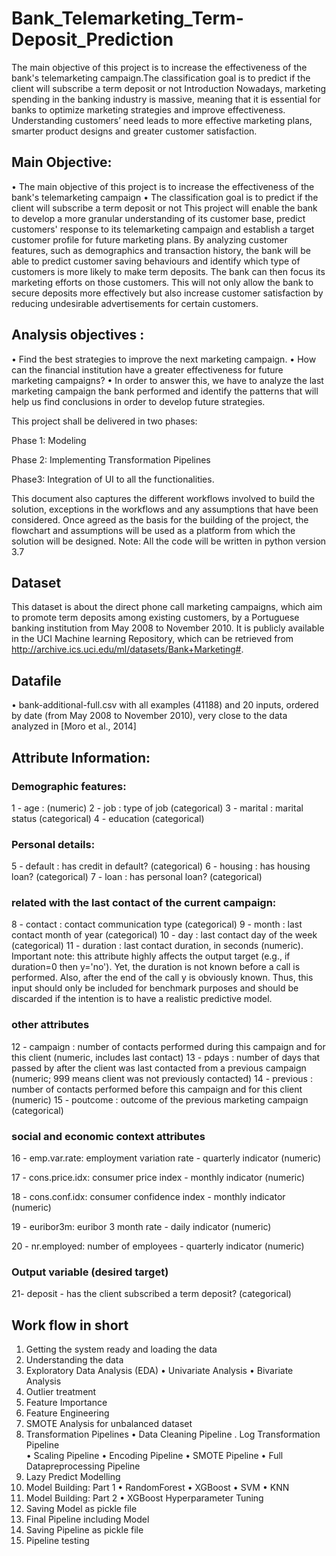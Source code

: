 # Bank_Telemarketing_Term-Deposit_Prediction
The main objective of this project is to increase the effectiveness of the bank's telemarketing campaign.The classification goal is to predict if the client will subscribe a term deposit or not
Introduction
Nowadays, marketing spending in the banking industry is massive, meaning that it is essential for banks to optimize marketing strategies and improve effectiveness. Understanding customers’ need leads to more effective marketing plans, smarter product designs and greater customer satisfaction.
## Main Objective: 
•	The main objective of this project is to increase the effectiveness of the bank's telemarketing campaign
•	The classification goal is to predict if the client will subscribe a term deposit or not
This project will enable the bank to develop a more granular understanding of its customer base, predict customers' response to its telemarketing campaign and establish a target customer profile for future marketing plans.
By analyzing customer features, such as demographics and transaction history, the bank will be able to predict customer saving behaviours and identify which type of customers is more likely to make term deposits. The bank can then focus its marketing efforts on those customers. This will not only allow the bank to secure deposits more effectively but also increase customer satisfaction by reducing undesirable advertisements for certain customers.

## Analysis objectives :
•	Find the best strategies to improve the next marketing campaign.
•	How can the financial institution have a greater effectiveness for future marketing campaigns?
•	In order to answer this, we have to analyze the last marketing campaign the bank performed and identify the patterns that will help us find conclusions in order to develop future strategies.

This project shall be delivered in two phases:

Phase 1: Modeling 

Phase 2: Implementing Transformation Pipelines

Phase3: Integration of UI to all the functionalities.

This document also captures the different workflows involved to build the solution, exceptions in the workflows and any assumptions that have been considered. 
Once agreed as the basis for the building of the project, the flowchart and assumptions will be used as a platform from which the solution will be designed.
Note: All the code will be written in python version 3.7


## Dataset
This dataset is about the direct phone call marketing campaigns, which aim to promote term deposits among existing customers, by a Portuguese banking institution from May 2008 to November 2010. It is publicly available in the UCI Machine learning Repository, which can be retrieved from http://archive.ics.uci.edu/ml/datasets/Bank+Marketing#.

## Datafile
•	bank-additional-full.csv with all examples (41188) and 20 inputs, ordered by date (from May 2008 to November 2010), very close to the data analyzed in [Moro et al., 2014]

 

## Attribute Information:
### Demographic  features:
1 - age : (numeric)
2 - job : type of job (categorical)
3 - marital : marital status (categorical)
4 - education (categorical)
### Personal details:
5 - default : has credit in default? (categorical)
6 - housing : has housing loan? (categorical)
7 - loan : has personal loan? (categorical)
### related with the last contact of the current campaign:
8 - contact : contact communication type (categorical)
9 - month : last contact month of year (categorical)
10 - day : last contact day of the week (categorical)
11 - duration : last contact duration, in seconds (numeric). Important note: this attribute highly affects the output target (e.g., if duration=0 then y='no'). Yet, the duration is not known before a call is performed. Also, after the end of the call y is obviously known. Thus, this input should only be included for benchmark purposes and should be discarded if the intention is to have a realistic predictive model.
### other attributes
12 - campaign : number of contacts performed during this campaign and for this client (numeric, includes last contact)
13 - pdays : number of days that passed by after the client was last contacted from a previous campaign (numeric; 999 means client was not previously contacted)
14 - previous : number of contacts performed before this campaign and for this client (numeric)
15 - poutcome : outcome of the previous marketing campaign (categorical)

### social and economic context attributes

16 - emp.var.rate: employment variation rate - quarterly indicator (numeric)

17 - cons.price.idx: consumer price index - monthly indicator (numeric)

18 - cons.conf.idx: consumer confidence index - monthly indicator (numeric)

19 - euribor3m: euribor 3 month rate - daily indicator (numeric)

20 - nr.employed: number of employees - quarterly indicator (numeric)
### Output variable (desired target)
21- deposit - has the client subscribed a term deposit? (categorical)

##  Work flow in short
1.	Getting the system ready and loading the data
2.	Understanding the data
3.	Exploratory Data Analysis (EDA)
•	Univariate Analysis
•	Bivariate Analysis     
4.	Outlier treatment
5.	Feature Importance
6.	Feature Engineering
7.	SMOTE Analysis for unbalanced dataset
8.	Transformation Pipelines
•	Data Cleaning Pipeline
.  Log Transformation Pipeline	
•	Scaling Pipeline
•	Encoding Pipeline
•	SMOTE Pipeline
•	Full Datapreprocessing Pipeline
9.	Lazy Predict Modelling
10.	Model Building: Part 1 
•	RandomForest
•	XGBoost
•	SVM
•	KNN
11.	Model Building: Part 2
•	XGBoost Hyperparameter Tuning
12.	Saving Model as pickle file
13.	Final Pipeline including Model
14.	Saving Pipeline as pickle file
15.	Pipeline testing

